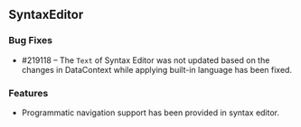 ## SyntaxEditor

### Bug Fixes

* \#219118 – The `Text` of Syntax Editor was not updated based on the changes in DataContext while applying built-in language has been fixed.

### Features

* Programmatic navigation support has been provided in syntax editor.
